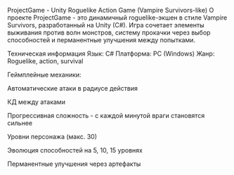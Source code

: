ProjectGame - Unity Roguelike Action Game (Vampire Survivors-like)
О проекте
ProjectGame - это динамичный roguelike-экшен в стиле Vampire Survivors, разработанный на Unity (C#). Игра сочетает элементы выживания против волн монстров, систему прокачки через выбор способностей и перманентные улучшения между попытками.

Техническая информация
Язык: C#
Платформа: PC (Windows)
Жанр: Roguelike, action, survival


Геймплейные механики:

Автоматические атаки в радиусе действия

КД между атаками

Прогрессивная сложность - с каждой минутой враги становятся сильнее

Уровни персонажа (макс. 30)

Эволюция способностей на 5, 10, 15 уровнях

Перманентные улучшения через артефакты

